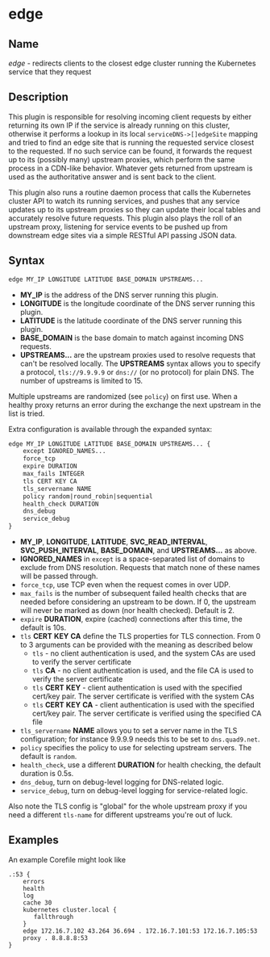# edge

## Name

*edge* - redirects clients to the closest edge cluster running the Kubernetes service that they request

## Description

This plugin is responsible for resolving incoming client requests by either returning its own IP if the service is already running on this cluster, otherwise it performs a lookup in its local `serviceDNS->[]edgeSite` mapping and tried to find an edge site that is running the requested service closest to the requested. If no such service can be found, it forwards the request up to its (possibly many) upstream proxies, which perform the same process in a CDN-like behavior. Whatever gets returned from upstream is used as the authoritative answer and is sent back to the client.

This plugin also runs a routine daemon process that calls the Kubernetes cluster API to watch its running services, and pushes that any service updates up to its upstream proxies so they can update their local tables and accurately resolve future requests. This plugin also plays the roll of an upstream proxy, listening for service events to be pushed up from downstream edge sites via a simple RESTful API passing JSON data.

## Syntax

~~~ txt
edge MY_IP LONGITUDE LATITUDE BASE_DOMAIN UPSTREAMS...
~~~

* __MY_IP__ is the address of the DNS server running this plugin.
* __LONGITUDE__ is the longitude coordinate of the DNS server running this plugin.
* __LATITUDE__ is the latitude coordinate of the DNS server running this plugin.
* __BASE_DOMAIN__ is the base domain to match against incoming DNS requests.
* __UPSTREAMS...__ are the upstream proxies used to resolve requests that can't be resolved locally. The __UPSTREAMS__ syntax allows you to specify a protocol, `tls://9.9.9.9` or `dns://` (or no protocol) for plain DNS. The number of upstreams is limited to 15.

Multiple upstreams are randomized (see `policy`) on first use. When a healthy proxy returns an error during the exchange the next upstream in the list is tried.

Extra configuration is available through the expanded syntax:

~~~ txt
edge MY_IP LONGITUDE LATITUDE BASE_DOMAIN UPSTREAMS... {
    except IGNORED_NAMES...
    force_tcp
    expire DURATION
    max_fails INTEGER
    tls CERT KEY CA
    tls_servername NAME
    policy random|round_robin|sequential
    health_check DURATION
    dns_debug
    service_debug
}
~~~

* __MY_IP__, __LONGITUDE__, __LATITUDE__, __SVC_READ_INTERVAL__, __SVC_PUSH_INTERVAL__, __BASE_DOMAIN__, and __UPSTREAMS...__ as above.
* __IGNORED_NAMES__ in `except` is a space-separated list of domains to exclude from DNS resolution. Requests that match none of these names will be passed through.
* `force_tcp`, use TCP even when the request comes in over UDP.
* `max_fails` is the number of subsequent failed health checks that are needed before considering an upstream to be down. If 0, the upstream will never be marked as down (nor health checked). Default is 2.
* `expire` __DURATION__, expire (cached) connections after this time, the default is 10s.
* `tls` __CERT__ __KEY__ __CA__ define the TLS properties for TLS connection. From 0 to 3 arguments can be provided with the meaning as described below
  * `tls` - no client authentication is used, and the system CAs are used to verify the server certificate
  * `tls` __CA__ - no client authentication is used, and the file CA is used to verify the server certificate
  * `tls` __CERT__ __KEY__ - client authentication is used with the specified cert/key pair.
    The server certificate is verified with the system CAs
  * `tls` __CERT__ __KEY__  __CA__ - client authentication is used with the specified cert/key pair.
    The server certificate is verified using the specified CA file
* `tls_servername` __NAME__ allows you to set a server name in the TLS configuration; for instance 9.9.9.9 needs this to be set to `dns.quad9.net`.
* `policy` specifies the policy to use for selecting upstream servers. The default is `random`.
* `health_check`, use a different __DURATION__ for health checking, the default duration is 0.5s.
* `dns_debug`, turn on debug-level logging for DNS-related logic.
* `service_debug`, turn on debug-level logging for service-related logic.

Also note the TLS config is "global" for the whole upstream proxy if you need a different `tls-name` for different upstreams you're out of luck.

## Examples

An example Corefile might look like

~~~ corefile
.:53 {
    errors
    health
    log
    cache 30
    kubernetes cluster.local {
       fallthrough
    }
    edge 172.16.7.102 43.264 36.694 . 172.16.7.101:53 172.16.7.105:53
    proxy . 8.8.8.8:53
}
~~~
